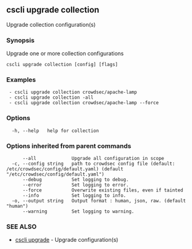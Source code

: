 ## cscli upgrade collection

Upgrade collection configuration(s)

### Synopsis

Upgrade one or more collection configurations

```
cscli upgrade collection [config] [flags]
```

### Examples

```
 - cscli upgrade collection crowdsec/apache-lamp  
 - cscli upgrade collection -all  
 - cscli upgrade collection crowdsec/apache-lamp --force
```

### Options

```
  -h, --help   help for collection
```

### Options inherited from parent commands

```
      --all             Upgrade all configuration in scope
  -c, --config string   path to crowdsec config file (default: /etc/crowdsec/config/default.yaml) (default "/etc/crowdsec/config/default.yaml")
      --debug           Set logging to debug.
      --error           Set logging to error.
      --force           Overwrite existing files, even if tainted
      --info            Set logging to info.
  -o, --output string   Output format : human, json, raw. (default "human")
      --warning         Set logging to warning.
```

### SEE ALSO

* [cscli upgrade](cscli_upgrade.md)	 - Upgrade configuration(s)


